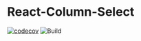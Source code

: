 # React-Column-Select
[![codecov](https://codecov.io/gh/huner2/react-column-select/branch/master/graph/badge.svg?token=8CTYCAPB0G)](https://codecov.io/gh/huner2/react-column-select)
![Build](https://github.com/huner2/react-column-select/actions/workflows/build.yml/badge.svg)
